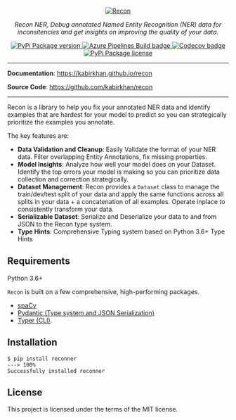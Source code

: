 <p align="center">
  <a href="https://kabirkhan.github.io/recon"><img src="https://kabirkhan.github.io/recon/img/recon.svg" alt="Recon"></a>
</p>
<p align="center">
    <em>Recon NER, Debug annotated Named Entity Recognition (NER) data for inconsitencies and get insights on improving the quality of your data.</em>
</p>
<p align="center">
<a href="https://pypi.org/project/reconner" target="_blank">
    <img src="https://img.shields.io/pypi/v/reconner?style=for-the-badge" alt="PyPi Package version">
</a>
<a href="https://dev.azure.com/kabirkhan1137/ReconNER/_build?definitionId=4" target="_blank">
    <img alt="Azure Pipelines Build badge" src="https://img.shields.io/azure-devops/build/kabirkhan1137/ReconNER/kabirkhan.recon?style=for-the-badge">
</a>
<a href="https://codecov.io/gh/kabirkhan/recon" rel="nofollow">
  <img alt="Codecov badge" src="https://img.shields.io/codecov/c/gh/kabirkhan/recon?style=for-the-badge" style="max-width:100%;">
</a>

<a href="https://pypi.org/project/reconner" target="_blank">
    <img src="https://img.shields.io/pypi/l/reconner?style=for-the-badge" alt="PyPi Package license">
</a>
</p>

---

**Documentation**: <a href="https://kabirkhan.github.io/recon" target="_blank">https://kabirkhan.github.io/recon</a>

**Source Code**: <a href="https://github.com/kabirkhan/recon" target="_blank">https://github.com/kabirkhan/recon</a>

---

Recon is a library to help you fix your annotated NER data and identify examples that are hardest for your model to predict so you can strategically prioritize the examples you annotate.

The key features are:

* **Data Validation and Cleanup**: Easily Validate the format of your NER data. Filter overlapping Entity Annotations, fix missing properties.
* **Model Insights**: Analyze how well your model does on your Dataset. Identify the top errors your model is making so you can prioritize data collection and correction strategically.
* **Dataset Management**: Recon provides a `Dataset` class to manage the train/dev/test split of your data and apply the same functions across all splits in your data + a concatenation of all examples. Operate inplace to consistently transform your data.
* **Serializable Dataset**: Serialize and Deserialize your data to and from JSON to the Recon type system.
* **Type Hints**: Comprehensive Typing system based on Python 3.6+ Type Hints

## Requirements

Python 3.6+

`Recon` is built on a few comprehensive, high-performing packages.

* <a href="https://spacy.io" class="external-link" target="_blank">spaCy</a>
* <a href="https://pydantic-docs.helpmanual.io/" class="external-link" target="_blank">Pydantic (Type system and JSON Serialization)</a>
* <a href="https://typer.tiangolo.com" class="external-link" target="_blank">Typer (CLI)</a>.


## Installation

<div class="termy">

```console
$ pip install reconner
---> 100%
Successfully installed reconner
```

</div>

## License

This project is licensed under the terms of the MIT license.
